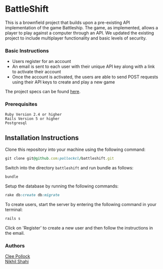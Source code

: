 # BattleShift

This is a brownfield project that builds upon a pre-existing API implementation of the game Battleship. The game, as implemented, allows a player to play against a computer through an API. We updated the existing project to include multiplayer functionality and basic levels of security.

### Basic Instructions

- Users register for an account
- An email is sent to each user with their unique API key along with a link to activate their account
- Once the account is activated, the users are able to send POST requests using their API keys to create and play a new game

The project specs can be found [here](http://backend.turing.io/module3/projects/battleshift).

### Prerequisites

```
Ruby Version 2.4 or higher
Rails Version 5 or higher
Postgresql
```

## Installation Instructions

Clone this repository into your machine using the following command:
```ruby
git clone git@github.com:pollockcl/battleshift.git
```

Switch into the directory ```battleshift``` and run bundle as follows:
```ruby
bundle
```

Setup the database by running the following commands:
```ruby
rake db:create db:migrate
```

To create users, start the server by entering the following command in your terminal:
```ruby
rails s
```

Click on 'Register' to create a new user and then follow the instructions in the email.


### Authors

[Clee Pollock](https://github.com/pollockcl)  
[Nikhil Shahi](https://github.com/Shniks)
